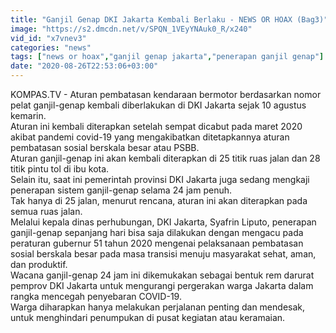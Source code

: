 ```yaml
---
title: "Ganjil Genap DKI Jakarta Kembali Berlaku - NEWS OR HOAX (Bag3)"
image: "https://s2.dmcdn.net/v/SPQN_1VEyYNAuk0_R/x240"
vid_id: "x7vnev3"
categories: "news"
tags: ["news or hoax","ganjil genap jakarta","penerapan ganjil genap"]
date: "2020-08-26T22:53:06+03:00"
---
```

KOMPAS.TV - Aturan pembatasan kendaraan bermotor berdasarkan nomor pelat ganjil-genap kembali diberlakukan di DKI Jakarta sejak 10 agustus kemarin.   <br>Aturan ini kembali diterapkan setelah sempat dicabut pada maret 2020 akibat pandemi covid-19 yang mengakibatkan ditetapkannya aturan pembatasan sosial berskala besar atau PSBB.   <br>Aturan ganjil-genap ini akan kembali diterapkan di 25 titik ruas jalan dan 28 titik pintu tol di ibu kota.   <br>Selain itu, saat ini pemerintah provinsi DKI Jakarta juga sedang mengkaji penerapan sistem ganjil-genap selama 24 jam penuh.   <br>Tak hanya di 25 jalan, menurut rencana, aturan ini akan diterapkan pada semua ruas jalan.   <br>Melalui kepala dinas perhubungan, DKI Jakarta, Syafrin Liputo, penerapan ganjil-genap sepanjang hari bisa saja dilakukan dengan mengacu pada peraturan gubernur 51 tahun 2020  mengenai pelaksanaan pembatasan sosial berskala besar pada masa transisi menuju masyarakat sehat, aman, dan produktif.   <br>Wacana ganjil-genap 24 jam ini dikemukakan sebagai bentuk rem darurat pemprov DKI Jakarta untuk mengurangi pergerakan warga Jakarta dalam rangka mencegah penyebaran COVID-19.   <br>Warga diharapkan hanya melakukan perjalanan penting dan mendesak, untuk menghindari penumpukan di pusat kegiatan atau keramaian.   <br>

